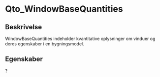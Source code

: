 # Qto_WindowBaseQuantities

## Beskrivelse

WindowBaseQuantities indeholder kvantitative oplysninger om vinduer og deres egenskaber i en bygningsmodel.

## Egenskaber

?
